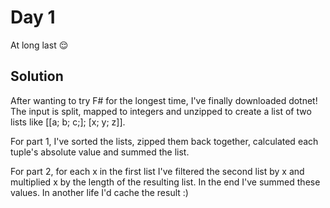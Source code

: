 # Day 1

At long last 😌

## Solution

After wanting to try F# for the longest time, I've finally downloaded dotnet! The input is split, mapped to integers and unzipped to create a list of two lists like [[a; b; c;]; [x; y; z]].

For part 1, I've sorted the lists, zipped them back together, calculated each tuple's absolute value and summed the list.

For part 2, for each x in the first list I've filtered the second list by x and multiplied x by the length of the resulting list. In the end I've summed these values. In another life I'd cache the result :)